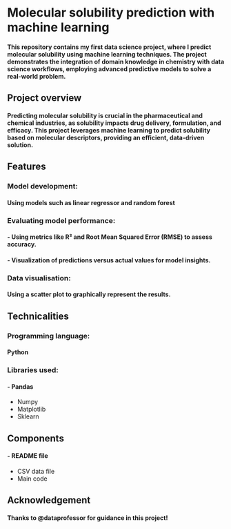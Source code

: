 # Molecular solubility prediction with machine learning

#### This repository contains my first data science project, where I predict molecular solubility using machine learning techniques. The project demonstrates the integration of domain knowledge in chemistry with data science workflows, employing advanced predictive models to solve a real-world problem.


## Project overview

#### Predicting molecular solubility is crucial in the pharmaceutical and chemical industries, as solubility impacts drug delivery, formulation, and efficacy. This project leverages machine learning to predict solubility based on molecular descriptors, providing an efficient, data-driven solution.


## Features 

### Model development:
#### Using models such as linear regressor and random forest

### Evaluating model performance:
#### - Using metrics like R² and Root Mean Squared Error (RMSE) to assess accuracy.
#### - Visualization of predictions versus actual values for model insights.

### Data visualisation:
#### Using a scatter plot to graphically represent the results.


## Technicalities

### Programming language:
#### Python

### Libraries used:
#### - Pandas
- Numpy
- Matplotlib
- Sklearn


## Components

#### - README file
- CSV data file
- Main code


## Acknowledgement

#### Thanks to @dataprofessor for guidance in this project!
